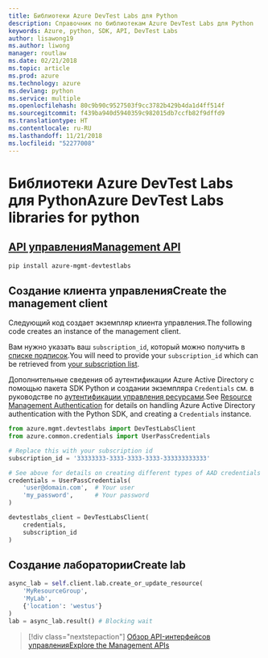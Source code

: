 ```yaml
---
title: Библиотеки Azure DevTest Labs для Python
description: Справочник по библиотекам Azure DevTest Labs для Python
keywords: Azure, python, SDK, API, DevTest Labs
author: lisawong19
ms.author: liwong
manager: routlaw
ms.date: 02/21/2018
ms.topic: article
ms.prod: azure
ms.technology: azure
ms.devlang: python
ms.service: multiple
ms.openlocfilehash: 80c9b90c9527503f9cc3782b429b4da1d4ff514f
ms.sourcegitcommit: f439ba940d5940359c982015db7ccfb82f9dffd9
ms.translationtype: HT
ms.contentlocale: ru-RU
ms.lasthandoff: 11/21/2018
ms.locfileid: "52277008"
---
```

# <a name="azure-devtest-labs-libraries-for-python"></a><span data-ttu-id="62fa2-104">Библиотеки Azure DevTest Labs для Python</span><span class="sxs-lookup"><span data-stu-id="62fa2-104">Azure DevTest Labs libraries for python</span></span>

## <a name="management-apipythonapioverviewazuredevtestlabsmanagement"></a>[<span data-ttu-id="62fa2-105">API управления</span><span class="sxs-lookup"><span data-stu-id="62fa2-105">Management API</span></span>](/python/api/overview/azure/devtestlabs/management)

```bash
pip install azure-mgmt-devtestlabs
```

## <a name="create-the-management-client"></a><span data-ttu-id="62fa2-106">Создание клиента управления</span><span class="sxs-lookup"><span data-stu-id="62fa2-106">Create the management client</span></span>

<span data-ttu-id="62fa2-107">Следующий код создает экземпляр клиента управления.</span><span class="sxs-lookup"><span data-stu-id="62fa2-107">The following code creates an instance of the management client.</span></span>

<span data-ttu-id="62fa2-108">Вам нужно указать ваш ``subscription_id``, который можно получить в [списке подписок](https://manage.windowsazure.com/#Workspaces/AdminTasks/SubscriptionMapping).</span><span class="sxs-lookup"><span data-stu-id="62fa2-108">You will need to provide your ``subscription_id`` which can be retrieved from [your subscription list](https://manage.windowsazure.com/#Workspaces/AdminTasks/SubscriptionMapping).</span></span>

<span data-ttu-id="62fa2-109">Дополнительные сведения об аутентификации Azure Active Directory с помощью пакета SDK Python и создании экземпляра ``Credentials`` см. в руководстве по [аутентификации управления ресурсами](/python/azure/python-sdk-azure-authenticate).</span><span class="sxs-lookup"><span data-stu-id="62fa2-109">See [Resource Management Authentication](/python/azure/python-sdk-azure-authenticate) for details on handling Azure Active Directory authentication with the Python SDK, and creating a ``Credentials`` instance.</span></span>

```python
from azure.mgmt.devtestlabs import DevTestLabsClient
from azure.common.credentials import UserPassCredentials

# Replace this with your subscription id
subscription_id = '33333333-3333-3333-3333-333333333333'

# See above for details on creating different types of AAD credentials
credentials = UserPassCredentials(
    'user@domain.com',  # Your user
    'my_password',      # Your password
)

devtestlabs_client = DevTestLabsClient(
    credentials,
    subscription_id
)
```

## <a name="create-lab"></a><span data-ttu-id="62fa2-110">Создание лаборатории</span><span class="sxs-lookup"><span data-stu-id="62fa2-110">Create lab</span></span>

```python
async_lab = self.client.lab.create_or_update_resource(
    'MyResourceGroup',
    'MyLab',
    {'location': 'westus'}
)
lab = async_lab.result() # Blocking wait
``` 

> [!div class="nextstepaction"]
> [<span data-ttu-id="62fa2-111">Обзор API-интерфейсов управления</span><span class="sxs-lookup"><span data-stu-id="62fa2-111">Explore the Management APIs</span></span>](/python/api/overview/azure/devtestlabs/management)
